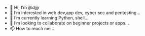 - 👋 Hi, I’m @djjjr
- 👀 I’m interested in web dev,app dev, cyber sec and pentesting...
- 🌱 I’m currently learning Python, shell...
- 💞️ I’m looking to collaborate on beginner projects or apps...
- 📫 How to reach me ...

<!---
djjjr/djjjr is a ✨ special ✨ repository because its `README.md` (this file) appears on your GitHub profile.
You can click the Preview link to take a look at your changes.
--->
